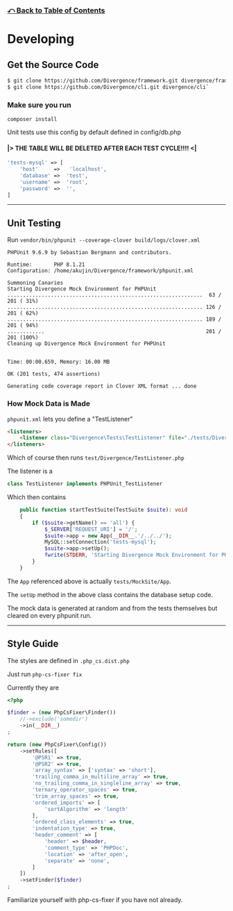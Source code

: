 ### [⤺ Back to Table of Contents](/README.md#divergence-framework-documentation)

# Developing

## Get the Source Code

```bash
$ git clone https://github.com/Divergence/framework.git divergence/framework`
$ git clone https://github.com/Divergence/cli.git divergence/cli`
```

### Make sure you run
`composer install`

Unit tests use this config by default defined in config/db.php
#### |> THE TABLE WILL BE DELETED AFTER EACH TEST CYCLE!!!! <|
```php
'tests-mysql' => [
    'host'     =>   'localhost',
    'database' =>  'test',
    'username' =>  'root',
    'password' =>  '',
]
```
---


## Unit Testing
Run `vendor/bin/phpunit --coverage-clover build/logs/clover.xml`
```
PHPUnit 9.6.9 by Sebastian Bergmann and contributors.

Runtime:       PHP 8.1.21
Configuration: /home/akujin/Divergence/framework/phpunit.xml

Summoning Canaries
Starting Divergence Mock Environment for PHPUnit
...............................................................  63 / 201 ( 31%)
............................................................... 126 / 201 ( 62%)
............................................................... 189 / 201 ( 94%)
............                                                    201 / 201 (100%)
Cleaning up Divergence Mock Environment for PHPUnit


Time: 00:00.659, Memory: 16.00 MB

OK (201 tests, 474 assertions)

Generating code coverage report in Clover XML format ... done
```

### How Mock Data is Made
`phpunit.xml` lets you define a "TestListener"
```html
<listeners>
    <listener class="Divergence\Tests\TestListener" file="./tests/Divergence/TestListener.php"></listener>
</listeners>
```

Which of course then runs `test/Divergence/TestListener.php`

The listener is a
```php
class TestListener implements PHPUnit_TestListener
```
Which then contains
```php
    public function startTestSuite(TestSuite $suite): void
    {
        if ($suite->getName() == 'all') {
            $_SERVER['REQUEST_URI'] = '/';
            $suite->app = new App(__DIR__.'/../../');
            MySQL::setConnection('tests-mysql');
            $suite->app->setUp();
            fwrite(STDERR, 'Starting Divergence Mock Environment for PHPUnit'."\n");
        }
    }
```

The `App` referenced above is actually `tests/MockSite/App`.

The `setUp` method in the above class contains the database setup code.

The mock data is generated at random and from the tests themselves but cleared on every phpunit run.

---
## Style Guide
The styles are defined in `.php_cs.dist.php`

Just run `php-cs-fixer fix`

Currently they are
```php
<?php

$finder = (new PhpCsFixer\Finder())
    //->exclude('somedir')
    ->in(__DIR__)
;

return (new PhpCsFixer\Config())
    ->setRules([
        '@PSR1' => true,
        '@PSR2' => true,
        'array_syntax' => ['syntax' => 'short'],
        'trailing_comma_in_multiline_array' => true,
        'no_trailing_comma_in_singleline_array' => true,
        'ternary_operator_spaces' => true,
        'trim_array_spaces' => true,
        'ordered_imports' => [
            'sortAlgorithm' => 'length'
        ],
        'ordered_class_elements' => true,
        'indentation_type' => true,
        'header_comment' => [
            'header' => $header,
            'comment_type' => 'PHPDoc',
            'location' => 'after_open',
            'separate' => 'none',
        ]
    ])
    ->setFinder($finder)   
;
```
Familiarize yourself with php-cs-fixer if you have not already.